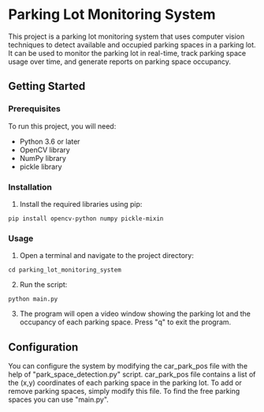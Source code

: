 # Parking Lot Monitoring System
This project is a parking lot monitoring system that uses computer vision techniques to detect available and occupied parking spaces in a parking lot. It can be used to monitor the parking lot in real-time, track parking space usage over time, and generate reports on parking space occupancy.

## Getting Started

### Prerequisites
To run this project, you will need:

* Python 3.6 or later
* OpenCV library
* NumPy library
* pickle library

### Installation
1. Install the required libraries using pip:

```
pip install opencv-python numpy pickle-mixin
```
### Usage
1. Open a terminal and navigate to the project directory:
```
cd parking_lot_monitoring_system
```
2. Run the script:
```
python main.py
```
3. The program will open a video window showing the parking lot and the occupancy of each parking space. Press "q" to exit the program.
## Configuration

You can configure the system by modifying the car_park_pos file with the help of "park_space_detection.py" script. car_park_pos file contains a list of the (x,y) coordinates of each parking space in the parking lot. To add or remove parking spaces, simply modify this file. To find the free parking spaces you can use "main.py".
